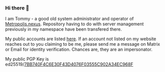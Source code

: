 ### Hi there 👋

I am Tommy - a good old system administrator and operator of [Metropolis.nexus](https://github.com/metropolis-nexus). Repository having to do with server management previously in my namespace have been transfered there.

My public accounts are listed [here](https://tommytran.io/contact/). If an account not listed on my website reaches out to you claiming to be me, please send me a message on Matrix or Email for identity verification. Chances are, they are an impersonator.

My public PGP Key is ed25519/[7BB740F4C6E30F43D4076F03555C902A34EC968F](https://tommytran.io/tommy.asc)
